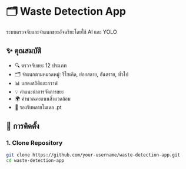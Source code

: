 # 🗂️ Waste Detection App

ระบบตรวจจับและจำแนกขยะอัจฉริยะโดยใช้ AI และ YOLO

## ✨ คุณสมบัติ

- 🔍 ตรวจจับขยะ 12 ประเภท
- 🗂️ จำแนกตามหมวดหมู่: รีไซเคิล, ย่อยสลาย, อันตราย, ทั่วไป
- 📊 แสดงสถิติและกราฟ
- 💡 คำแนะนำการจัดการขยะ
- 🌍 คำนวณคะแนนสิ่งแวดล้อม
- 🎯 รองรับหลายโมเดล .pt

## 🚀 การติดตั้ง

### 1. Clone Repository
```bash
git clone https://github.com/your-username/waste-detection-app.git
cd waste-detection-app